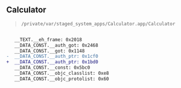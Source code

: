 ## Calculator

> `/private/var/staged_system_apps/Calculator.app/Calculator`

```diff

   __TEXT.__eh_frame: 0x2018
   __DATA_CONST.__auth_got: 0x2468
   __DATA_CONST.__got: 0x1148
-  __DATA_CONST.__auth_ptr: 0x1cf0
+  __DATA_CONST.__auth_ptr: 0x1bd0
   __DATA_CONST.__const: 0x5bc0
   __DATA_CONST.__objc_classlist: 0xe8
   __DATA_CONST.__objc_protolist: 0x60

```
